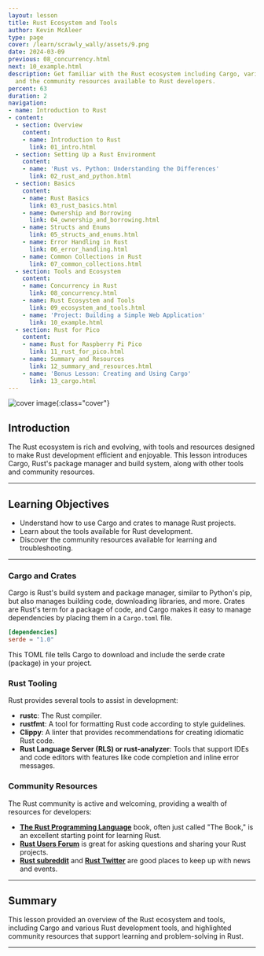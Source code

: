 ```yaml
---
layout: lesson
title: Rust Ecosystem and Tools
author: Kevin McAleer
type: page
cover: /learn/scrawly_wally/assets/9.png
date: 2024-03-09
previous: 08_concurrency.html
next: 10_example.html
description: Get familiar with the Rust ecosystem including Cargo, various tooling,
  and the community resources available to Rust developers.
percent: 63
duration: 2
navigation:
- name: Introduction to Rust
- content:
  - section: Overview
    content:
    - name: Introduction to Rust
      link: 01_intro.html
  - section: Setting Up a Rust Environment
    content:
    - name: 'Rust vs. Python: Understanding the Differences'
      link: 02_rust_and_python.html
  - section: Basics
    content:
    - name: Rust Basics
      link: 03_rust_basics.html
    - name: Ownership and Borrowing
      link: 04_ownership_and_borrowing.html
    - name: Structs and Enums
      link: 05_structs_and_enums.html
    - name: Error Handling in Rust
      link: 06_error_handling.html
    - name: Common Collections in Rust
      link: 07_common_collections.html
  - section: Tools and Ecosystem
    content:
    - name: Concurrency in Rust
      link: 08_concurrency.html
    - name: Rust Ecosystem and Tools
      link: 09_ecosystem_and_tools.html
    - name: 'Project: Building a Simple Web Application'
      link: 10_example.html
  - section: Rust for Pico
    content:
    - name: Rust for Raspberry Pi Pico
      link: 11_rust_for_pico.html
    - name: Summary and Resources
      link: 12_summary_and_resources.html
    - name: 'Bonus Lesson: Creating and Using Cargo'
      link: 13_cargo.html
---
```



![cover image]({{page.cover}}){:class="cover"}

## Introduction

The Rust ecosystem is rich and evolving, with tools and resources designed to make Rust development efficient and enjoyable. This lesson introduces Cargo, Rust's package manager and build system, along with other tools and community resources.

---

## Learning Objectives

- Understand how to use Cargo and crates to manage Rust projects.
- Learn about the tools available for Rust development.
- Discover the community resources available for learning and troubleshooting.

---

### Cargo and Crates

Cargo is Rust's build system and package manager, similar to Python's pip, but also manages building code, downloading libraries, and more. Crates are Rust's term for a package of code, and Cargo makes it easy to manage dependencies by placing them in a `Cargo.toml` file.

```toml
[dependencies]
serde = "1.0"
```

This TOML file tells Cargo to download and include the serde crate (package) in your project.

### Rust Tooling

Rust provides several tools to assist in development:

- **rustc**: The Rust compiler.
- **rustfmt**: A tool for formatting Rust code according to style guidelines.
- **Clippy**: A linter that provides recommendations for creating idiomatic Rust code.
- **Rust Language Server (RLS) or rust-analyzer**: Tools that support IDEs and code editors with features like code completion and inline error messages.

### Community Resources

The Rust community is active and welcoming, providing a wealth of resources for developers:

- **[The Rust Programming Language](https://doc.rust-lang.org/book/)** book, often just called "The Book," is an excellent starting point for learning Rust.
- **[Rust Users Forum](https://users.rust-lang.org/)** is great for asking questions and sharing your Rust projects.
- **[Rust subreddit](https://www.reddit.com/r/rust/)** and **[Rust Twitter](https://twitter.com/rustlang)** are good places to keep up with news and events.

---

## Summary

This lesson provided an overview of the Rust ecosystem and tools, including Cargo and various Rust development tools, and highlighted community resources that support learning and problem-solving in Rust.

---
